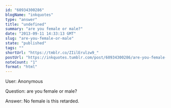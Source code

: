 ```yaml
---
id: "60934300286"
blogName: "inkquotes"
type: "answer"
title: "undefined"
summary: "are you female or male?"
date: "2013-09-11 14:33:13 GMT"
slug: "are-you-female-or-male"
state: "published"
tags: ""
shortUrl: "https://tmblr.co/ZIilErulzw9_"
postUrl: "https://inkquotes.tumblr.com/post/60934300286/are-you-female-or-male"
noteCount: "1"
format: "html"
---
```


User: Anonymous

Question: are you female or male?

Answer: No female is this retarded.

